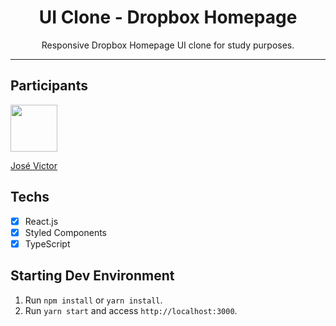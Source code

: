 <h1 align="center">
UI Clone - Dropbox Homepage
</h1>

<p align="center">Responsive Dropbox Homepage UI clone for study purposes.</p>

<hr>

## Participants

[<img src="https://avatars3.githubusercontent.com/u/25770888?s=400&u=e576b9d757a570b4f2a2678ae1b3b8bd4d9b3d00&v=4" width="75px;"/>](https://github.com/jvom)

[José Victor](https://github.com/jvom)

## Techs

- [x] React.js
- [x] Styled Components
- [x] TypeScript

## Starting Dev Environment

1. Run `npm install` or `yarn install`.<br />
2. Run `yarn start` and access `http://localhost:3000`.<br />


